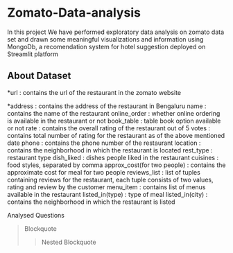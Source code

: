 # Zomato-Data-analysis

In this project We have performed exploratory data analysis on zomato data set and drawn some meaningful visualizations and information using MongoDb, a recomendation system for hotel suggestion deployed on Streamlit platform

## About Dataset


*url : contains the url of the restaurant in the zomato website
    
*address : contains the address of the restaurant in Bengaluru
    name : contains the name of the restaurant
    online_order : whether online ordering is available in the restaurant or not
    book_table : table book option available or not
    rate : contains the overall rating of the restaurant out of 5
    votes : contains total number of rating for the restaurant as of the above mentioned date
    phone : contains the phone number of the restaurant
    location : contains the neighborhood in which the restaurant is located
    rest_type : restaurant type
    dish_liked : dishes people liked in the restaurant
    cuisines : food styles, separated by comma
    approx_cost(for two people) : contains the approximate cost for meal for two people
    reviews_list : list of tuples containing reviews for the restaurant, each tuple consists of two values, rating and review by the customer
    menu_item : contains list of menus available in the restaurant
    listed_in(type) : type of meal
    listed_in(city) : contains the neighborhood in which the restaurant is listed

Analysed   Questions

> Blockquote
>> Nested Blockquote
